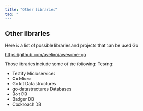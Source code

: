```yaml
---
title: "Other libraries"
tag: "
---
```


## Other libraries
Here is a list of possible libraries and projects that can be used Go

https://github.com/avelino/awesome-go

Those libraries include some of the following:
Testing:
- Testify
Microservices
- Go Micro
- Go kit
Data structures
- go-datastructures
Databases
- Bolt DB
- Badger DB
- Cockroach DB
